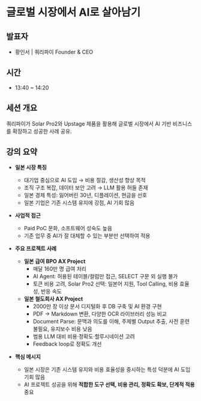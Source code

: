 # 글로벌 시장에서 AI로 살아남기

## 발표자
- 황인서 | 쿼리파이 Founder & CEO

## 시간
- 13:40 ~ 14:20

## 세션 개요
쿼리파이가 Solar Pro2와 Upstage 제품을 활용해 글로벌 시장에서 AI 기반 비즈니스를 확장하고 성공한 사례 공유.

## 강의 요약
- **일본 시장 특징**
  - 대기업 중심으로 AI 도입 → 비용 절감, 생산성 향상 목적  
  - 조직 구조 복잡, 데이터 보안 고려 → LLM 활용 허들 존재  
  - 일본 경제 특성: 잃어버린 30년, 디플레이션, 현금을 선호  
  - 일본 기업은 기존 시스템 유지에 강점, AI 기회 많음

- **사업적 접근**
  - Paid PoC 문화, 소프트웨어 성숙도 높음  
  - 기존 업무 중 AI가 잘 대체할 수 있는 부분만 선택하여 적용  

- **주요 프로젝트 사례**
  - **일본 급여 BPO AX Project**
    - 매달 160만 명 급여 처리
    - AI Agent: 허용된 테이블/컬럼만 접근, SELECT 구문 외 실행 불가  
    - 토큰 비용 고려, Solar Pro2 선택: 일본어 지원, Tool Calling, 비용 효율성, 반응 속도  
  - **일본 철도회사 AX Project**
    - 2000만 장 이상 문서 디지털화 후 DB 구축 및 AI 환경 구현
    - PDF → Markdown 변환, 다양한 OCR 라이브러리 성능 비교
    - Document Parse: 문맥과 의도를 이해, 주제별 Output 추출, 사전 훈련 불필요, 유지보수 비용 낮음
    - 범용 LLM 대비 비용·정확도·할루시네이션 고려  
    - Feedback loop로 정확도 개선

- **핵심 메시지**
  - 일본 시장은 기존 시스템 유지와 비용 효율성을 중시하는 특성 덕분에 AI 도입 기회 많음  
  - AI 프로젝트 성공을 위해 **적합한 도구 선택, 비용 관리, 정확도 확보, 단계적 적용** 중요
